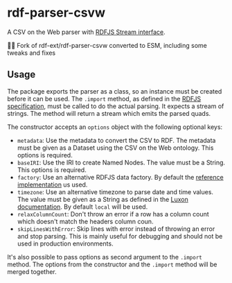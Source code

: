 # rdf-parser-csvw

A CSV on the Web parser with [RDFJS Stream interface](https://github.com/rdfjs/representation-task-force/).

⛓️‍💥 Fork of rdf-ext/rdf-parser-csvw converted to ESM, including some tweaks and fixes
    
## Usage

The package exports the parser as a class, so an instance must be created before it can be used.
The `.import` method, as defined in the [RDFJS specification](http://rdf.js.org/#sink-interface), must be called to do the actual parsing.
It expects a stream of strings.
The method will return a stream which emits the parsed quads.

The constructor accepts an `options` object with the following optional keys:

- `metadata`: Use the metadata to convert the CSV to RDF.
  The metadata must be given as a Dataset using the CSV on the Web ontology.
  This options is required.
- `baseIRI`: Use the IRI to create Named Nodes.
  The value must be a String.
  This options is required.
- `factory`: Use an alternative RDFJS data factory.
  By default the [reference implementation](https://github.com/rdfjs/data-model/) us used.
- `timezone`: Use an alternative timezone to parse date and time values.
  The value must be given as a String as defined in the [Luxon documentation](https://moment.github.io/luxon/docs/manual/zones.html#specifying-a-zone).
  By default `local` will be used.
- `relaxColumnCount`: Don't throw an error if a row has a column count which doesn't match the headers column coun.
- `skipLinesWithError`: Skip lines with error instead of throwing an error and stop parsing.
  This is mainly useful for debugging and should not be used in production environments.

It's also possible to pass options as second argument to the `.import` method.
The options from the constructor and the `.import` method will be merged together.
